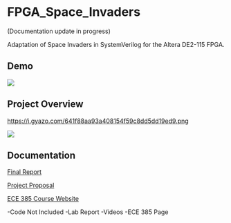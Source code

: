 # FPGA_Space_Invaders

(Documentation update in progress)

Adaptation of Space Invaders in SystemVerilog for the Altera DE2-115 FPGA. 

## Demo

[![](https://i.gyazo.com/ba41b12203d9b92b4f0a5db636b62f97.jpg)](http://www.youtube.com/watch?v=cysRJn-WV2o "FPGA Space Invaders")

## Project Overview
https://i.gyazo.com/641f88aa93a408154f59c8dd5dd19ed9.png

[![](https://i.gyazo.com/5ad965ec022f2f6d380bdde116992061.png)](https://github.com/pat-stach/FPGA_Space_Invaders/blob/master/docs/FPGA%20Space%20Invaders%20Final%20Report.pdf "FPGA Space Invaders")


## Documentation

[Final Report](https://github.com/pat-stach/FPGA_Space_Invaders/blob/master/docs/FPGA%20Space%20Invaders%20Final%20Report.pdf)

[Project Proposal](https://github.com/pat-stach/FPGA_Space_Invaders/blob/master/docs/FPGA%20Space%20Invaders%20Project%20Proposol.pdf)

[ECE 385 Course Website](https://ece.illinois.edu/academics/courses/ECE385)


-Code Not Included
-Lab Report
-Videos
-ECE 385 Page
